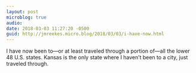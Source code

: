 ```yaml
---
layout: post
microblog: true
audio: 
date: 2018-03-03 11:27:20 -0500
guid: http://jmreekes.micro.blog/2018/03/03/i-have-now.html
---
```

I have now been to—or at least traveled through a portion of—all the lower 48 U.S. states. Kansas is the only state where I haven’t been to a city, just traveled through.
